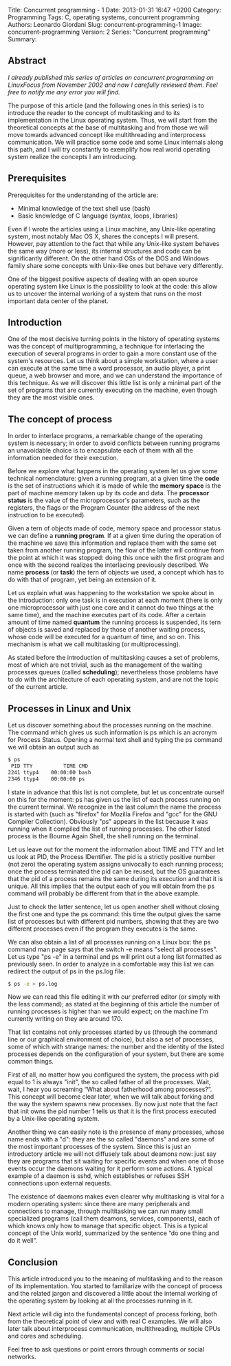 Title: Concurrent programming - 1
Date: 2013-01-31 16:47 +0200
Category: Programming
Tags: C, operating systems, concurrent programming
Authors: Leonardo Giordani
Slug: concurrent-programming-1
Image: concurrent-programming
Version: 2
Series: "Concurrent programming"
Summary:

## Abstract

_I already published this series of articles on concurrent programming on LinuxFocus from November 2002 and now I carefully reviewed them. Feel free to notify me any error you will find._

The purpose of this article (and the following ones in this series) is to introduce the reader to the concept of multitasking and to its implementation in the Linux operating system. Thus, we will start from the theoretical concepts at the base of multitasking and from those we will move towards advanced concept like multithreading and interprocess communication. We will practice some code and some Linux internals along this path, and I will try constantly to exemplify how real world operating system realize the concepts I am introducing.

## Prerequisites

Prerequisites for the understanding of the article are:

* Minimal knowledge of the text shell use (bash)
* Basic knowledge of C language (syntax, loops, libraries)

Even if I wrote the articles using a Linux machine, any Unix-like operating system, most notably Mac OS X, shares the concepts I will present. However, pay attention to the fact that while any Unix-like system behaves the same way (more or less), its internal structures and code can be significantly different. On the other hand OSs of the DOS and Windows family share some concepts with Unix-like ones but behave very differently.

One of the biggest positive aspects of dealing with an open source operating system like Linux is the possibility to look at the code: this allow us to uncover the internal working of a system that runs on the most important data center of the planet.

## Introduction

One of the most decisive turning points in the history of operating systems was the concept of multiprogramming, a technique for interlacing the execution of several programs in order to gain a more constant use of the system's resources. Let us think about a simple workstation, where a user can execute at the same time a word processor, an audio player, a print queue, a web browser and more, and we can understand the importance of this technique. As we will discover this little list is only a minimal part of the set of programs that are currently executing on the machine, even though they are the most visible ones.

## The concept of process

In order to interlace programs, a remarkable change of the operating system is necessary; in order to avoid conflicts between running programs an unavoidable choice is to encapsulate each of them with all the information needed for their execution.

Before we explore what happens in the operating system let us give some technical nomenclature: given a running program, at a given time the **code**
is the set of instructions which it is made of while the **memory space** is the part of machine memory taken up by its code and data. The **processor status** is the value of the microprocessor's parameters, such as the registers, the flags or the Program Counter (the address of the next instruction to be executed).

Given a tern of objects made of code, memory space and processor status we can define a **running program**. If at a given time during the operation of the machine we save this information and replace them with the same set taken from another running program, the flow of the latter will continue from the point at which it was stopped: doing this once with the first program and once with the second realizes the interlacing previously described. We name **process** (or **task**) the tern of objects we used, a concept which has to do with that of program, yet being an extension of it.

Let us explain what was happening to the workstation we spoke about in the introduction: only one task is in execution at each moment (there is only one microprocessor with just one core and it cannot do two things at the same time), and the machine executes part of its code. After a certain amount of time named **quantum** the running process is suspended, its tern of objects is saved and replaced by those of another waiting process, whose code will be executed for a quantum of time, and so on. This mechanism is what we call multitasking (or multiprocessing).

As stated before the introduction of multitasking causes a set of problems, most of which are not trivial, such as the management of the waiting processes queues (called **scheduling**); nevertheless those problems have to do with the architecture of each operating system, and are not the topic of the current article.

## Processes in Linux and Unix

Let us discover something about the processes running on the machine. The command which gives us such information is ps which is an acronym for Process Status. Opening a normal text shell and typing the ps command we will obtain an output such as

``` bash
$ ps
 PID TTY          TIME CMD
2241 ttyp4    00:00:00 bash
2346 ttyp4    00:00:00 ps
```

I state in advance that this list is not complete, but let us concentrate ourself on this for the moment: ps has given us the list of each process running on the current terminal. We recognize in the last column the name the process is started with (such as "firefox" for Mozilla Firefox and "gcc" for the GNU Compiler Collection). Obviously "ps" appears in the list because it was running when it compiled the list of running processes. The other listed process is the Bourne Again Shell, the shell running on the terminal.

Let us leave out for the moment the information about TIME and TTY and let us look at PID, the Process IDentifier. The pid is a strictly positive number (not zero) the operating system assigns univocally to each running process; once the process terminated the pid can be reused, but the OS guarantees that the pid of a process remains the same during its execution and that it is unique. All this implies that the output each of you will
obtain from the ps command will probably be different from that in the above example.

Just to check the latter sentence, let us open another shell without closing the first one and type the ps command: this time the output gives the same list of processes but with
different pid numbers, showing that they are two different processes even if the program they executes is the same.

We can also obtain a list of all processes running on a Linux box: the ps command man page says that the switch -e means "select all processes". Let us type "ps -e" in a terminal and ps will print out a long list formatted as previously seen. In order to analyze in a comfortable way this list we can redirect the output of ps in the ps.log file:

``` bash
$ ps -e > ps.log
```

Now we can read this file editing it with our preferred editor (or simply with the less command); as stated at the beginning of this article the number of running processes is higher than we would expect; on the machine I'm currently writing on they are around 170.

That list contains not only processes started by us (through the command line or our graphical environment of choice), but also a set of processes, some of which with strange names: the number and the identity of the listed processes depends on the configuration of your system, but there are some common things.

First of all, no matter how you configured the system, the process with pid equal to 1 is always "init", the so called father of all the processes. Wait, wait, I hear you screaming “What about fatherhood among processes?”. This concept will become clear later, when we will talk about forking and the way the system spawns new processes. By now just note that the fact that init owns the pid number 1 tells us that it is the first process executed by a Unix-like operating system.

Another thing we can easily note is the presence of many processes, whose name ends with a "d": they are the so called "daemons" and are some of the most important processes of the system. Since this is just an introductory article we will not diffusely talk about deamons now: just say they are programs that sit waiting for specific events and when one of those events occur the daemons waiting for it perform some actions. A typical example of a daemon is sshd, which establishes or refuses SSH connections upon external requests.

The existence of daemons makes even clearer why multitasking is vital for a modern operating system: since there are many peripherals and connections to manage, through multitasking we can run many small specialized programs (call them deamons, services, components), each of which knows only how to manage that specific object. This is a typical concept of the Unix world, summarized by the sentence “do one thing and do it well”.

## Conclusion

This article introduced you to the meaning of multitasking and to the reason of its implementation. You started to familiarize with the concept of process and the related jargon and discovered a little about the internal working of the operating system by looking at all the processes running in it. 

Next article will dig into the fundamental concept of process forking, both from the theoretical point of view and with real C examples. We will also later talk about interprocess communication, multithreading, multiple CPUs and cores and scheduling.

Feel free to ask questions or point errors through comments or social networks.

